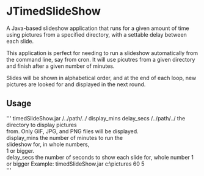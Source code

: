 # JTimedSlideShow
A Java-based slideshow application that runs for a given amount of time using pictures from a specified directory, with a settable delay between each slide.

This application is perfect for needing to run a slideshow automatically from the command line, say from cron. It will use picutres from a given directory and finish after a given number of minutes. 

Slides will be shown in alphabetical order, and at the end of each loop, new pictures are looked for and displayed in the next round.


Usage
-----
'''
timedSlideShow.jar /../path/../ display_mins delay_secs 
    /../path/../     the directory to display pictures  
                     from. Only GIF, JPG, and PNG files 
                     will be displayed.                 
    display_mins     the number of minutes to run the   
                     slideshow for, in whole numbers,   
                     1 or bigger.                       
    delay_secs       the number of seconds to show each 
                     slide for, whole number 1 or bigger
  Example: timedSlideShow.jar c:\\pictures 60 5  
'''
